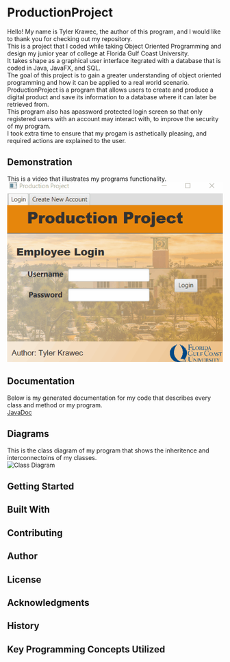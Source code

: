# ProductionProject
Hello! My name is Tyler Krawec, the author of this program, and I would like to thank you for checking out my repository. <br />
This is a project that I coded while taking Object Oriented Programming and design my junior year of college at Florida Gulf Coast University. <br />
It takes shape as a graphical user interface itegrated with a database that is coded in Java, JavaFX, and SQL.<br />
The goal of this project is to gain a greater understanding of object oriented programming and how it can be applied to a real world scenario. <br />
ProductionProject is a program that allows users to create and produce a digital product and save its information to a database where it can later be retrieved from.<br />
This program also has apassword protected login screen so that only registered users with an account may interact with, to improve the security of my program. <br />
I took extra time to ensure that my progam is asthetically pleasing, and required actions are explained to the user.<br />

## Demonstration
This is a video that illustrates my programs functionality. <br />
![Production Project Gif](resources/ProductionProjectGif.gif)

## Documentation
Below is my generated documentation for my code that describes every class and method or my program. <br />
[JavaDoc](https://github.com/StaysTrying/ProductionProject/blob/master/docs/index-files/index-1.html)

## Diagrams
This is the class diagram of my program that shows the inheritence and interconnectoins of my classes. <br />
![Class Diagram](resources/to/img.png)

## Getting Started


## Built With


## Contributing


## Author


## License


## Acknowledgments


## History


## Key Programming Concepts Utilized


